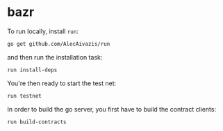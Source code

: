 # bazr

To run locally, install `run`: 

```bash
go get github.com/AlecAivazis/run
```
and then run the installation task:
```bash
run install-deps
```

You're then ready to start the test net:
```bash
run testnet
```

In order to build the go server, you first have to build the contract clients:
```
run build-contracts
```
